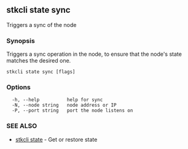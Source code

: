 ## stkcli state sync

Triggers a sync of the node

### Synopsis

Triggers a sync operation in the node, to ensure that the node's state matches the desired one.


```
stkcli state sync [flags]
```

### Options

```
  -h, --help          help for sync
  -N, --node string   node address or IP
  -P, --port string   port the node listens on
```

### SEE ALSO

* [stkcli state](stkcli_state.md)	 - Get or restore state

